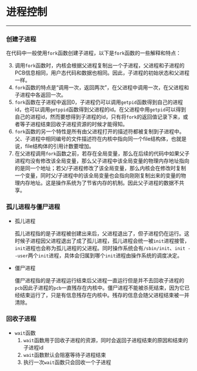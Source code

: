 # 进程控制

---

### 创建子进程

​	在代码中一般使用`fork`函数创建子进程，以下是`fork`函数的一些解释和特点：

3. 调用`fork`函数时，内核会根据父进程复制出一个子进程，父进程和子进程的PCB信息相同，用户态代码和数据也相同。因此，子进程的初始状态和父进程一样。
2. `fork`函数的特点是“调用一次，返回两次”，在父进程中调用一次，在父进程和子进程中各返回一次。
3. `fork`函数在子进程中返回0，子进程仍可以调用`getpid`函数得到自己的进程id，也可以调用`getppid`函数得到父进程的id。在父进程中用`getpid`可以得到自己的进程id，然而要想得到子进程的id，只有将`fork`的返回值记录下来，或者等子进程结束回收子进程资源的时候才能得知。
4. `fork`函数的另一个特性是所有由父进程打开的描述符都被复制到子进程中。父、子进程中相同编号的文件描述符在内核中指向同一个file结构体，也就是说，file结构体的引用计数要增加。
5. 在父进程调用`fork`函数之前，若存在全局变量，那么在后续的代码中如果父子进程均没有修改该全局变量，那么父子进程中该全局变量的物理内存地址指向的是同一个地址；若父/子进程修改了该全局变量，那么内核会在修改时复制一个变量，同时父/子进程中的该全局变量也会指向刚刚复制出来的变量的物理内存地址。这是操作系统为了节省内存的机制。因此父子进程的数据不共享。

### 孤儿进程与僵尸进程

- 孤儿进程

  孤儿进程指的是子进程被创建出来后，父进程退出了，但子进程仍在运行。这时候子进程因父进程退出了成了孤儿进程，孤儿进程会统一被`init`进程接管，`init`进程也会称为孤儿进程的父进程。同时操作系统会有`/sbin/init`、`init --user`两个`init`进程，具体会归属到哪个`init`进程由操作系统的调度决定。

- 僵尸进程

  僵尸进程指的是子进程运行结束后父进程一直运行但是并不去回收子进程的`pcb`因此子进程的`pcb`一直残存在内核中。僵尸进程不能被杀死结束，因为它已经结束运行了，只是有信息残存在内核中。残存的信息会随父进程结束被一并清除。

### 回收子进程

- `wait`函数
  1. `wait`函数用于回收子进程的资源，同时会返回子进程结束的原因和结束的子进程id
  2. `wait`函数默认会阻塞等待子进程结束
  3. 执行一次`wait`函数只会回收一个子进程